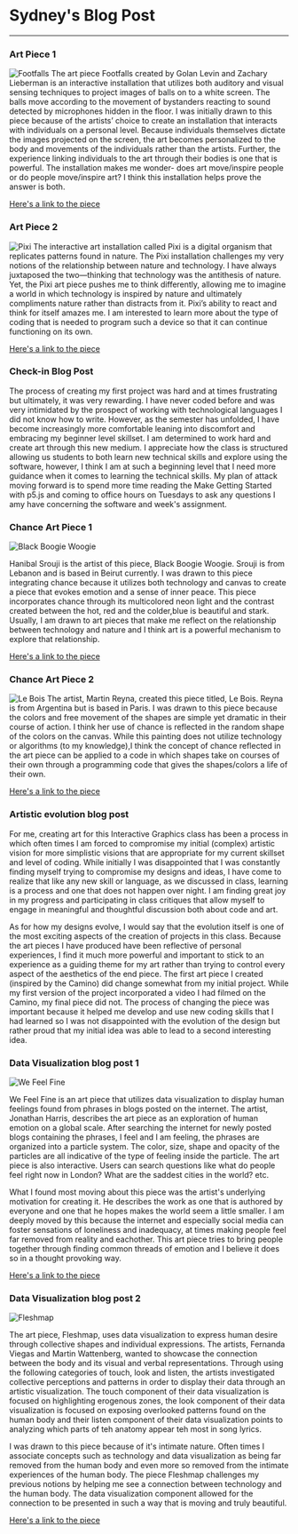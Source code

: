 # Sydney's Blog Post 
------

### Art Piece 1
![Footfalls](images/footfalls.png "Footfalls")
	The art piece Footfalls created by Golan Levin and Zachary Lieberman is an interactive installation that utilizes both auditory and visual sensing techniques to project images of balls on to a white screen. The balls move according to the movement of bystanders reacting to sound detected by microphones hidden in the floor. I was initially drawn to this piece because of the artists’ choice to create an installation that interacts with individuals on a personal level. Because individuals themselves dictate the images projected on the screen, the art becomes personalized to the body and movements of the individuals rather than the artists. Further, the experience linking individuals to the art through their bodies is one that is powerful. The installation makes me wonder- does art move/inspire people or do people move/inspire art? I think this installation helps prove the answer is both. 

[Here's a link to the piece](http://www.flong.com/projects/footfalls/)


### Art Piece 2

![Pixi](images/pixi.png "Pixi")
	The interactive art installation called Pixi is a digital organism that replicates patterns found in nature. The Pixi installation challenges my very notions of the relationship between nature and technology. I have always juxtaposed the two—thinking that technology was the antithesis of nature. Yet, the Pixi art piece pushes me to think differently, allowing me to imagine a world in which technology is inspired by nature and ultimately compliments nature rather than distracts from it. Pixi’s ability to react and think for itself amazes me. I am interested to learn more about the type of coding that is needed to program such a device so that it can continue functioning on its own. 

[Here's a link to the piece](http://www.creativeapplications.net/environment/pixi-nature-aware-self-sufficient-digital-organism-breathes-in-the-forest/)

### Check-in Blog Post
The process of creating my first project was hard and at times frustrating but ultimately, it was very rewarding. I have never coded before and was very intimidated by the prospect of working with technological languages I did not know how to write. However, as the semester has unfolded, I have become increasingly more comfortable leaning into discomfort and embracing my beginner level skillset. I am determined to work hard and create art through this new medium. I appreciate how the class is structured allowing us students to both learn new technical skills and explore using the software, however, I think I am at such a beginning level that I need more guidance when it comes to learning the technical skills. My plan of attack moving forward is to spend more time reading the Make Getting Started with p5.js and coming to office hours on Tuesdays to ask any questions I amy have concerning the software and week's assignment.

### Chance Art Piece 1

![Black Boogie Woogie ](images/larger.jpg "Black Boogie Woogie")

Hanibal Srouji is the artist of this piece, Black Boogie Woogie. Srouji is from Lebanon and is based in Beirut currently. I was drawn to this piece integrating chance because it utilizes both technology and canvas to create a piece that evokes emotion and a sense of inner peace. This piece incorporates chance through its multicolored neon light and the contrast created between the hot, red and the colder,blue is beautiful and stark. Usually, I am drawn to art pieces that make me reflect on the relationship between technology and nature and I think art is a powerful mechanism to explore that relationship. 


[Here's a link to the piece](https://www.artsy.net/artwork/hanibal-srouji-black-boogie-woogie-i)



### Chance Art Piece 2

![Le Bois](images/larger-1.jpg "Le Bois")
The artist, Martin Reyna, created this piece titled, Le Bois. Reyna is from Argentina but is based in Paris. I was drawn to this piece because the colors and free movement of the shapes are simple yet dramatic in their course of action. I think her use of chance is reflected in the random shape of the colors on the canvas. While this painting does not utilize technology or algorithms (to my knowledge),I think the concept of chance reflected in the art piece can be applied to a code in which shapes take on courses of their own through a programming code that gives the shapes/colors a life of their own. 



[Here's a link to the piece](https://www.artsy.net/artwork/martin-reyna-le-bois)



### Artistic evolution blog post


For me, creating art for this Interactive Graphics class has been a process in which often times I am forced to compromise my initial (complex) artistic vision for more simplistic visions that are appropriate for my current skillset and level of coding. While initially I was disappointed that I was constantly finding myself trying to compromise my designs and ideas, I have come to realize that like any new skill or language, as we discussed in class, learning is a process and one that does not happen over night. I am finding great joy in my progress and participating in class critiques that allow myself to engage in meaningful and thoughtful discussion both about code and art. 

As for how my designs evolve, I would say that the evolution itself is one of the most exciting aspects of the creation of projects in this class. Because the art pieces I have produced have been reflective of personal experiences, I find it much more powerful and important to stick to an experience as a guiding theme for my art rather than trying to control every aspect of the aesthetics of the end piece. The first art piece I created (inspired by the Camino) did change somewhat from my initial project. While my first version of the project incorporated a video I had filmed on the Camino, my final piece did not. The process of changing the piece was important because it helped me develop and use new coding skills that I had learned so I was not disappointed with the evolution of the design but rather proud that my initial idea was able to lead to a second interesting idea. 


### Data Visualization blog post 1

![We Feel Fine ](images/1.jpg "We Feel Fine")

We Feel Fine is an art piece that utilizes data visualization to display human feelings found from phrases in blogs posted on the internet. The artist, Jonathan Harris, describes the art piece as an exploration of human emotion on a global scale. After searching the internet for newly posted blogs containing the phrases, I feel and I am feeling, the phrases are organized into a particle system. The color, size, shape and opacity of the particles are all indicative of the type of feeling inside the particle. The art piece is also interactive. Users can search questions like what do people feel right now in London? What are the saddest cities in the world? etc. 

What I found most moving about this piece was the artist's underlying motivation for creating it. He describes the work as one that is authored by everyone and one that he hopes makes the world seem a little smaller. I am deeply moved by this because the internet and especially social media can foster sensations of loneliness and inadequacy, at times making people feel far removed from reality and eachother. This art piece tries to bring people together through finding common threads of emotion and I believe it does so in a thought provoking way. 



[Here's a link to the piece](http://number27.org/wefeelfine)


### Data Visualization blog post 2 

![Fleshmap ](images/heat_top3.jpg "Fleshmap")

The art piece, Fleshmap, uses data visualization to express human desire through collective shapes and individual expressions. The artists, Fernanda Viegas and Martin Wattenberg, wanted to showcase the connection between the body and its visual and verbal representations. Through using the following categories of touch, look and listen, the artists investigated collective perceptions and patterns in order to display their data through an artistic visualization. The touch component of their data visualization is focused on highlighting erogenous zones, the look component of their data visualization is focused on exposing overlooked patterns found on the human body and their listen component of their data visualization points to analyzing which parts of teh anatomy appear teh most in song lyrics. 

I was drawn to this piece because of it's intimate nature. Often times I associate concepts such as technology and data visualization as being far removed from the human body and even more so removed from the intimate experiences of the human body. The piece Fleshmap challenges my previous notions by helping me see a connection between technology and the human body. The data visualization component allowed for the connection to be presented in such a way that is moving and truly beautiful. 

[Here's a link to the piece](http://www.bewitched.com/fleshmap.html)